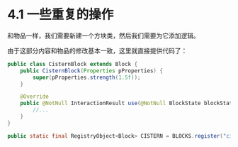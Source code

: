 # 4.1 一些重复的操作

和物品一样，我们需要新建一个方块类，然后我们需要为它添加逻辑。

由于这部分内容和物品的修改基本一致，这里就直接提供代码了：

```java
public class CisternBlock extends Block {
    public CisternBlock(Properties pProperties) {
        super(pProperties.strength(1.5f));
    }

    @Override
    public @NotNull InteractionResult use(@NotNull BlockState blockState, @NotNull Level level, @NotNull BlockPos blockPos, @NotNull Player player, @NotNull InteractionHand hand, @NotNull BlockHitResult result) {
        //...
    }
}
```

```java
public static final RegistryObject<Block> CISTERN = BLOCKS.register("cistern", () -> new CisternBlock(BlockBehaviour.Properties.of().noOcclusion()));
```